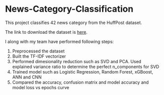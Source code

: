 # News-Category-Classification

This project classifies 42 news category from the HuffPost dataset.

The link to download the dataset is [here](https://www.kaggle.com/datasets/rmisra/news-category-dataset).

I along with my team have performed following steps:

1) Preprocessed the dataset
2) Built the TF-IDF vectorizer
3) Performed dimesionality reduction such as SVD and PCA. Used explained variance ratio to determine the perfect n_components for SVD
4) Trained model such as Logistic Regression, Random Forest, xGBoost, ANN and CNN
5) Compared the accuracy, confusion matrix and model accuracy and model loss vs epochs curve
